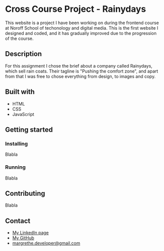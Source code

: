 # Cross Course Project - Rainydays

<!-- ADD IMAGE HERE -->
This website is a project I have been working on during the frontend course at Noroff School of techonology and digital media. This is the first website I designed and coded, and it has gradually improved due to the progression of the course. 

## Description
For this assignment I chose the brief about a company called Rainydays, which sell rain coats. Their tagline is "Pushing the comfort zone", and apart from that I was free to chose everything from design, to images and copy.

## Built with
- HTML
- CSS
- JavaScript

## Getting started
### Installing
Blabla

### Running
Blabla

## Contributing 
Blabla 

## Contact
- <a href="https://www.linkedin.com/in/margrethe-by-6abb98226/">My LinkedIn page</a>
- <a href="https://github.com/margretheby">My GitHub</a>
- <a href="mailto:margrethe.developer@gmail.com">margrethe.developer@gmail.com</a>
